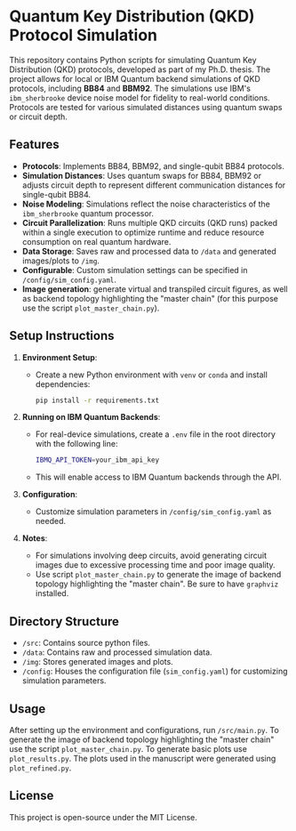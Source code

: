 # Quantum Key Distribution (QKD) Protocol Simulation

This repository contains Python scripts for simulating Quantum Key Distribution (QKD) protocols, developed as part of my Ph.D. thesis. The project allows for local or IBM Quantum backend simulations of QKD protocols, including **BB84** and **BBM92**. The simulations use IBM's `ibm_sherbrooke` device noise model for fidelity to real-world conditions. Protocols are tested for various simulated distances using quantum swaps or circuit depth.

## Features

- **Protocols**: Implements BB84, BBM92, and single-qubit BB84 protocols.
- **Simulation Distances**: Uses quantum swaps for BB84, BBM92 or adjusts circuit depth to represent different communication distances for single-qubit BB84.
- **Noise Modeling**: Simulations reflect the noise characteristics of the `ibm_sherbrooke` quantum processor.
- **Circuit Parallelization**: Runs multiple QKD circuits (QKD runs) packed within a single execution to optimize runtime and reduce resource consumption on real quantum hardware.
- **Data Storage**: Saves raw and processed data to `/data` and generated images/plots to `/img`.
- **Configurable**: Custom simulation settings can be specified in `/config/sim_config.yaml`.
- **Image generation**: generate virtual and transpiled circuit figures, as well as backend topology highlighting the "master chain" (for this purpose use the script `plot_master_chain.py`). 

## Setup Instructions

1. **Environment Setup**: 
   - Create a new Python environment with `venv` or `conda` and install dependencies:
     ```bash
     pip install -r requirements.txt
     ```

2. **Running on IBM Quantum Backends**:
   - For real-device simulations, create a `.env` file in the root directory with the following line:
     ```bash
     IBMQ_API_TOKEN=your_ibm_api_key
     ```
   - This will enable access to IBM Quantum backends through the API.

3. **Configuration**:
   - Customize simulation parameters in `/config/sim_config.yaml` as needed.

4. **Notes**:
   - For simulations involving deep circuits, avoid generating circuit images due to excessive processing time and poor image quality.
   - Use script `plot_master_chain.py` to generate the image of backend topology highlighting the "master chain". Be sure to have `graphviz` installed.

## Directory Structure

- `/src`: Contains source python files.
- `/data`: Contains raw and processed simulation data.
- `/img`: Stores generated images and plots.
- `/config`: Houses the configuration file (`sim_config.yaml`) for customizing simulation parameters.

## Usage

After setting up the environment and configurations, run `/src/main.py`. To generate the image of backend topology highlighting the "master chain" use the script `plot_master_chain.py`. To generate basic plots use `plot_results.py`. The plots used in the manuscript were generated using `plot_refined.py`.

## License

This project is open-source under the MIT License.
